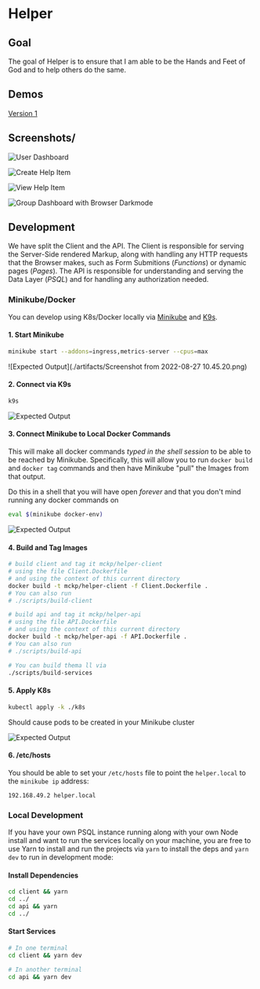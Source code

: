 # Helper

## Goal

The goal of Helper is to ensure that I am able to be the Hands and Feet of God
and to help others do the same.

## Demos

[Version 1](https://www.loom.com/share/94a3ec20436f4f86a5fb88785f523eb1)

## Screenshots/

![User Dashboard](./artifacts/Screenshot%20from%202022-08-24%2018.12.24.png)

![Create Help Item](./artifacts/Screenshot%20from%202022-08-24%2018.13.02.png)

![View Help Item](./artifacts/Screenshot%20from%202022-08-24%2018.12.50.png)

![Group Dashboard with Browser Darkmode](./artifacts/Screenshot%20from%202022-09-06%2011.41.58.png)

## Development

We have split the Client and the API. The Client is responsible for serving the
Server-Side rendered Markup, along with handling any HTTP requests that the Browser
makes, such as Form Submitions (_Functions_) or dynamic pages (_Pages_). The API
is responsible for understanding and serving the Data Layer (_PSQL_) and for handling
any authorization needed.

### Minikube/Docker

You can develop using K8s/Docker locally via [Minikube](https://minikube.sigs.k8s.io/docs/)
and [K9s](https://k9scli.io/).

#### 1. Start Minikube

```sh
minikube start --addons=ingress,metrics-server --cpus=max
```

![Expected Output](./artifacts/Screenshot from 2022-08-27 10.45.20.png)


#### 2. Connect via K9s

```sh
k9s
```
![Expected Output](./artifacts/Screenshot%20from%202022-08-27%2010.46.26.png)

#### 3. Connect Minikube to Local Docker Commands

This will make all docker commands _typed in the shell session_ to be able
to be reached by Minikube. Specifically, this will allow you to run
`docker build` and `docker tag` commands and then have Minikube "pull" the
Images from that output. 

Do this in a shell that you will have open _forever_ and that you don't mind
running any docker commands on

```sh
eval $(minikube docker-env)
```

![Expected Output](./artifacts/Screenshot%20from%202022-08-27%2010.48.58.png)

#### 4. Build and Tag Images

```sh
# build client and tag it mckp/helper-client
# using the file Client.Dockerfile
# and using the context of this current directory
docker build -t mckp/helper-client -f Client.Dockerfile .
# You can also run
# ./scripts/build-client

# build api and tag it mckp/helper-api
# using the file API.Dockerfile
# and using the context of this current directory
docker build -t mckp/helper-api -f API.Dockerfile . 
# You can also run
# ./scripts/build-api

# You can build thema ll via
./scripts/build-services
```

#### 5. Apply K8s

```sh
kubectl apply -k ./k8s
```

Should cause pods to be created in your Minikube cluster

![Expected Output](artifacts/Screenshot%20from%202022-08-27%2011.06.49.png)


#### 6. /etc/hosts

You should be able to set your `/etc/hosts` file to point the
`helper.local` to the `minikube ip` address:

```text
192.168.49.2 helper.local
```
### Local Development

If you have your own PSQL instance running along with your own Node install
and want to run the services locally on your machine, you are free to use Yarn
to install and run the projects via `yarn` to install the deps and `yarn dev`
to run in development mode:

#### Install Dependencies

```sh
cd client && yarn
cd ../
cd api && yarn
cd ../
```

#### Start Services

```sh
# In one terminal
cd client && yarn dev

# In another terminal
cd api && yarn dev
```
